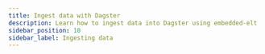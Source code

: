```yaml
---
title: Ingest data with Dagster
description: Learn how to ingest data into Dagster using embedded-elt
sidebar_position: 10
sidebar_label: Ingesting data
---
```

